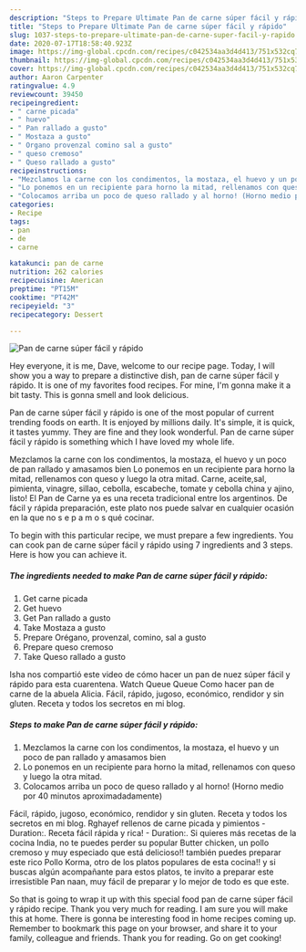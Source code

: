 ```yaml
---
description: "Steps to Prepare Ultimate Pan de carne súper fácil y rápido"
title: "Steps to Prepare Ultimate Pan de carne súper fácil y rápido"
slug: 1037-steps-to-prepare-ultimate-pan-de-carne-super-facil-y-rapido
date: 2020-07-17T18:58:40.923Z
image: https://img-global.cpcdn.com/recipes/c042534aa3d4d413/751x532cq70/pan-de-carne-super-facil-y-rapido-foto-principal.jpg
thumbnail: https://img-global.cpcdn.com/recipes/c042534aa3d4d413/751x532cq70/pan-de-carne-super-facil-y-rapido-foto-principal.jpg
cover: https://img-global.cpcdn.com/recipes/c042534aa3d4d413/751x532cq70/pan-de-carne-super-facil-y-rapido-foto-principal.jpg
author: Aaron Carpenter
ratingvalue: 4.9
reviewcount: 39450
recipeingredient:
- " carne picada"
- " huevo"
- " Pan rallado a gusto"
- " Mostaza a gusto"
- " Organo provenzal comino sal a gusto"
- " queso cremoso"
- " Queso rallado a gusto"
recipeinstructions:
- "Mezclamos la carne con los condimentos, la mostaza, el huevo y un poco de pan rallado y amasamos bien"
- "Lo ponemos en un recipiente para horno la mitad, rellenamos con queso y luego la otra mitad."
- "Colocamos arriba un poco de queso rallado y al horno! (Horno medio por 40 minutos aproximadadamente)"
categories:
- Recipe
tags:
- pan
- de
- carne

katakunci: pan de carne 
nutrition: 262 calories
recipecuisine: American
preptime: "PT15M"
cooktime: "PT42M"
recipeyield: "3"
recipecategory: Dessert

---
```



![Pan de carne súper fácil y rápido](https://img-global.cpcdn.com/recipes/c042534aa3d4d413/751x532cq70/pan-de-carne-super-facil-y-rapido-foto-principal.jpg)

Hey everyone, it is me, Dave, welcome to our recipe page. Today, I will show you a way to prepare a distinctive dish, pan de carne súper fácil y rápido. It is one of my favorites food recipes. For mine, I'm gonna make it a bit tasty. This is gonna smell and look delicious.

Pan de carne súper fácil y rápido is one of the most popular of current trending foods on earth. It is enjoyed by millions daily. It's simple, it is quick, it tastes yummy. They are fine and they look wonderful. Pan de carne súper fácil y rápido is something which I have loved my whole life.

Mezclamos la carne con los condimentos, la mostaza, el huevo y un poco de pan rallado y amasamos bien Lo ponemos en un recipiente para horno la mitad, rellenamos con queso y luego la otra mitad. Carne, aceite,sal, pimienta, vinagre, sillao, cebolla, escabeche, tomate y cebolla china y ajino, listo! El Pan de Carne ya es una receta tradicional entre los argentinos. De fácil y rápida preparación, este plato nos puede salvar en cualquier ocasión en la que no s e p a m o s qué cocinar.


To begin with this particular recipe, we must prepare a few ingredients. You can cook pan de carne súper fácil y rápido using 7 ingredients and 3 steps. Here is how you can achieve it.

<!--inarticleads1-->

##### The ingredients needed to make Pan de carne súper fácil y rápido:

1. Get  carne picada
1. Get  huevo
1. Get  Pan rallado a gusto
1. Take  Mostaza a gusto
1. Prepare  Orégano, provenzal, comino, sal a gusto
1. Prepare  queso cremoso
1. Take  Queso rallado a gusto


Isha nos compartió este video de cómo hacer un pan de nuez súper fácil y rápido para esta cuarentena. Watch Queue Queue Como hacer pan de carne de la abuela Alicia. Fácil, rápido, jugoso, económico, rendidor y sin gluten. Receta y todos los secretos en mi blog. 

<!--inarticleads2-->

##### Steps to make Pan de carne súper fácil y rápido:

1. Mezclamos la carne con los condimentos, la mostaza, el huevo y un poco de pan rallado y amasamos bien
1. Lo ponemos en un recipiente para horno la mitad, rellenamos con queso y luego la otra mitad.
1. Colocamos arriba un poco de queso rallado y al horno! (Horno medio por 40 minutos aproximadadamente)


Fácil, rápido, jugoso, económico, rendidor y sin gluten. Receta y todos los secretos en mi blog. Rghayef rellenos de carne picada y pimientos - Duration:. Receta fácil rápida y rica! - Duration:. Si quieres más recetas de la cocina India, no te puedes perder su popular Butter chicken, un pollo cremoso y muy especiado que está delicioso!! también puedes preparar este rico Pollo Korma, otro de los platos populares de esta cocina!! y si buscas algún acompañante para estos platos, te invito a preparar este irresistible Pan naan, muy fácil de preparar y lo mejor de todo es que este. 

So that is going to wrap it up with this special food pan de carne súper fácil y rápido recipe. Thank you very much for reading. I am sure you will make this at home. There is gonna be interesting food in home recipes coming up. Remember to bookmark this page on your browser, and share it to your family, colleague and friends. Thank you for reading. Go on get cooking!

